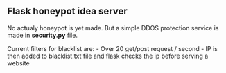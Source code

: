 <h2>Flask honeypot idea server</h2>
<p>
No actualy honeypot is yet made. But a simple DDOS protection service is made in <b>security.py</b> file.
</p>
<p>
Current filters for blacklist are:
- Over 20 get/post request / second
- IP is then added to blacklist.txt file and flask checks the ip before serving a website
</p>